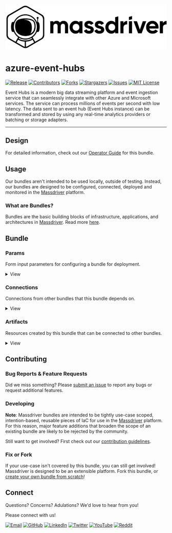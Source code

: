 [![Massdriver][logo]][website]

# azure-event-hubs

[![Release][release_shield]][release_url]
[![Contributors][contributors_shield]][contributors_url]
[![Forks][forks_shield]][forks_url]
[![Stargazers][stars_shield]][stars_url]
[![Issues][issues_shield]][issues_url]
[![MIT License][license_shield]][license_url]


Event Hubs is a modern big data streaming platform and event ingestion service that can seamlessly integrate with other Azure and Microsoft services. The service can process millions of events per second with low latency. The data sent to an event hub (Event Hubs instance) can be transformed and stored by using any real-time analytics providers or batching or storage adapters.


---

## Design

For detailed information, check out our [Operator Guide](operator.mdx) for this bundle.

## Usage

Our bundles aren't intended to be used locally, outside of testing. Instead, our bundles are designed to be configured, connected, deployed and monitored in the [Massdriver][website] platform.

### What are Bundles?

Bundles are the basic building blocks of infrastructure, applications, and architectures in [Massdriver][website]. Read more [here](https://docs.massdriver.cloud/concepts/bundles).

## Bundle

### Params

Form input parameters for configuring a bundle for deployment.

<details>
<summary>View</summary>

<!-- PARAMS:START -->
## Properties

- **`capture`** *(object)*
  - **`arvo_encoding`** *(string)*: Specifies the encoding used for the capture. Must be one of: `['Avro', 'AvroDeflate']`. Default: `Avro`.
  - **`capture_buildup`** *(integer)*: The amount of data built up in your Event Hub before a capture operation occurs. Minimum of 10 MiB, maximum of 500 MiB. Minimum: `10`. Maximum: `500`. Default: `300`.
  - **`capture_interval`** *(integer)*: The time interval, in seconds, at which the capture to Azure Data Lake will happen. Minimum of 60, maximum of 900. Minimum: `60`. Maximum: `900`. Default: `300`.
- **`hub`** *(object)*
  - **`message_retention`** *(integer)*: The number of days to retain the events for this Event Hubs, value should be 1 to 7 days. Minimum: `1`. Maximum: `7`. Default: `1`.
  - **`partition_count`** *(integer)*: Minimum: `1`. Maximum: `32`. Default: `1`.
  - **`sku`** *(string)*: Learn more about the different features and capabilities of each pricing tier [here](https://learn.microsoft.com/en-us/azure/event-hubs/compare-tiers). **Cannot be changed after deployment**. Must be one of: `['Standard', 'Premium']`. Default: `Standard`.
  - **`throughput_units`** *(integer)*: The number of throughput units allocated for the Event Hubs. Minimum of 1, maximum of 40. [Learn more here](https://learn.microsoft.com/en-us/azure/event-hubs/event-hubs-scalability#throughput-units). Minimum: `1`. Maximum: `40`.
  - **`zone_redundant`** *(boolean)*: Enable zone redundancy for the Event Hubs. **Cannot be changed after deployment**. Default: `False`.
- **`monitoring`** *(object)*
  - **`mode`** *(string)*: Enable and customize Function App metric alarms. Default: `AUTOMATED`.
    - **One of**
      - Automated
      - Custom
      - Disabled
## Examples

  ```json
  {
      "__name": "Development",
      "hub": {
          "partition_count": 1,
          "sku": "Standard",
          "throughput_units": 1
      }
  }
  ```

  ```json
  {
      "__name": "Production",
      "hub": {
          "message_retention": 7,
          "partition_count": 20,
          "sku": "Premium",
          "throughput_units": 10
      }
  }
  ```

<!-- PARAMS:END -->

</details>

### Connections

Connections from other bundles that this bundle depends on.

<details>
<summary>View</summary>

<!-- CONNECTIONS:START -->
## Properties

- **`azure_service_principal`** *(object)*: . Cannot contain additional properties.
  - **`data`** *(object)*
    - **`client_id`** *(string)*: A valid UUID field.

      Examples:
      ```json
      "123xyz99-ab34-56cd-e7f8-456abc1q2w3e"
      ```

    - **`client_secret`** *(string)*
    - **`subscription_id`** *(string)*: A valid UUID field.

      Examples:
      ```json
      "123xyz99-ab34-56cd-e7f8-456abc1q2w3e"
      ```

    - **`tenant_id`** *(string)*: A valid UUID field.

      Examples:
      ```json
      "123xyz99-ab34-56cd-e7f8-456abc1q2w3e"
      ```

  - **`specs`** *(object)*
- **`azure_storage_account_data_lake`** *(object)*: . Cannot contain additional properties.
  - **`data`** *(object)*
    - **`infrastructure`** *(object)*
      - **`ari`** *(string)*: Azure Resource ID.

        Examples:
        ```json
        "/subscriptions/12345678-1234-1234-abcd-1234567890ab/resourceGroups/resource-group-name/providers/Microsoft.Network/virtualNetworks/network-name"
        ```

      - **`endpoint`** *(string)*: Azure Storage Account endpoint authentication. Cannot contain additional properties.

        Examples:
        ```json
        "https://storageaccount.blob.core.windows.net/"
        ```

        ```json
        "http://storageaccount.file.core.windows.net"
        ```

        ```json
        "abfs://filesystem.accountname.dfs.core.windows.net/"
        ```

        ```json
        "https://storageaccount.privatelink01.queue.core.windows.net/"
        ```

    - **`security`** *(object)*: Azure Security Configuration. Cannot contain additional properties.
      - **`iam`** *(object)*: IAM Roles And Scopes. Cannot contain additional properties.
        - **`^[a-z]+[a-z_]*[a-z]$`** *(object)*
          - **`role`**: Azure Role.

            Examples:
            ```json
            "Storage Blob Data Reader"
            ```

          - **`scope`** *(string)*: Azure IAM Scope.
  - **`specs`** *(object)*
    - **`azure`** *(object)*: .
      - **`region`** *(string)*: Select the Azure region you'd like to provision your resources in.
<!-- CONNECTIONS:END -->

</details>

### Artifacts

Resources created by this bundle that can be connected to other bundles.

<details>
<summary>View</summary>

<!-- ARTIFACTS:START -->
## Properties

- **`azure_event_hubs`** *(object)*: . Cannot contain additional properties.
  - **`data`** *(object)*
    - **`infrastructure`** *(object)*
      - **`ari`** *(string)*: Azure Resource ID.

        Examples:
        ```json
        "/subscriptions/12345678-1234-1234-abcd-1234567890ab/resourceGroups/resource-group-name/providers/Microsoft.Network/virtualNetworks/network-name"
        ```

      - **`endpoint`** *(string)*: Azure Event Hubs endpoint authentication. Cannot contain additional properties.

        Examples:
        ```json
        "sb://eventhub.servicebus.windows.net/"
        ```

    - **`security`** *(object)*: Azure Security Configuration. Cannot contain additional properties.
      - **`iam`** *(object)*: IAM Roles And Scopes. Cannot contain additional properties.
        - **`^[a-z]+[a-z_]*[a-z]$`** *(object)*
          - **`role`**: Azure Role.

            Examples:
            ```json
            "Storage Blob Data Reader"
            ```

          - **`scope`** *(string)*: Azure IAM Scope.
  - **`specs`** *(object)*
    - **`azure`** *(object)*: .
      - **`region`** *(string)*: Select the Azure region you'd like to provision your resources in.
<!-- ARTIFACTS:END -->

</details>

## Contributing

<!-- CONTRIBUTING:START -->

### Bug Reports & Feature Requests

Did we miss something? Please [submit an issue](https://github.com/massdriver-cloud/azure-event-hubs/issues) to report any bugs or request additional features.

### Developing

**Note**: Massdriver bundles are intended to be tightly use-case scoped, intention-based, reusable pieces of IaC for use in the [Massdriver][website] platform. For this reason, major feature additions that broaden the scope of an existing bundle are likely to be rejected by the community.

Still want to get involved? First check out our [contribution guidelines](https://docs.massdriver.cloud/bundles/contributing).

### Fix or Fork

If your use-case isn't covered by this bundle, you can still get involved! Massdriver is designed to be an extensible platform. Fork this bundle, or [create your own bundle from scratch](https://docs.massdriver.cloud/bundles/development)!

<!-- CONTRIBUTING:END -->

## Connect

<!-- CONNECT:START -->

Questions? Concerns? Adulations? We'd love to hear from you!

Please connect with us!

[![Email][email_shield]][email_url]
[![GitHub][github_shield]][github_url]
[![LinkedIn][linkedin_shield]][linkedin_url]
[![Twitter][twitter_shield]][twitter_url]
[![YouTube][youtube_shield]][youtube_url]
[![Reddit][reddit_shield]][reddit_url]

<!-- markdownlint-disable -->

[logo]: https://raw.githubusercontent.com/massdriver-cloud/docs/main/static/img/logo-with-logotype-horizontal-400x110.svg
[docs]: https://docs.massdriver.cloud/?utm_source=github&utm_medium=readme&utm_campaign=azure-event-hubs&utm_content=docs
[website]: https://www.massdriver.cloud/?utm_source=github&utm_medium=readme&utm_campaign=azure-event-hubs&utm_content=website
[github]: https://github.com/massdriver-cloud?utm_source=github&utm_medium=readme&utm_campaign=azure-event-hubs&utm_content=github
[slack]: https://massdriverworkspace.slack.com/?utm_source=github&utm_medium=readme&utm_campaign=azure-event-hubs&utm_content=slack
[linkedin]: https://www.linkedin.com/company/massdriver/?utm_source=github&utm_medium=readme&utm_campaign=azure-event-hubs&utm_content=linkedin



[contributors_shield]: https://img.shields.io/github/contributors/massdriver-cloud/azure-event-hubs.svg?style=for-the-badge
[contributors_url]: https://github.com/massdriver-cloud/azure-event-hubs/graphs/contributors
[forks_shield]: https://img.shields.io/github/forks/massdriver-cloud/azure-event-hubs.svg?style=for-the-badge
[forks_url]: https://github.com/massdriver-cloud/azure-event-hubs/network/members
[stars_shield]: https://img.shields.io/github/stars/massdriver-cloud/azure-event-hubs.svg?style=for-the-badge
[stars_url]: https://github.com/massdriver-cloud/azure-event-hubs/stargazers
[issues_shield]: https://img.shields.io/github/issues/massdriver-cloud/azure-event-hubs.svg?style=for-the-badge
[issues_url]: https://github.com/massdriver-cloud/azure-event-hubs/issues
[release_url]: https://github.com/massdriver-cloud/azure-event-hubs/releases/latest
[release_shield]: https://img.shields.io/github/release/massdriver-cloud/azure-event-hubs.svg?style=for-the-badge
[license_shield]: https://img.shields.io/github/license/massdriver-cloud/azure-event-hubs.svg?style=for-the-badge
[license_url]: https://github.com/massdriver-cloud/azure-event-hubs/blob/main/LICENSE


[email_url]: mailto:support@massdriver.cloud
[email_shield]: https://img.shields.io/badge/email-Massdriver-black.svg?style=for-the-badge&logo=mail.ru&color=000000
[github_url]: mailto:support@massdriver.cloud
[github_shield]: https://img.shields.io/badge/follow-Github-black.svg?style=for-the-badge&logo=github&color=181717
[linkedin_url]: https://linkedin.com/in/massdriver-cloud
[linkedin_shield]: https://img.shields.io/badge/follow-LinkedIn-black.svg?style=for-the-badge&logo=linkedin&color=0A66C2
[twitter_url]: https://twitter.com/massdriver?utm_source=github&utm_medium=readme&utm_campaign=azure-event-hubs&utm_content=twitter
[twitter_shield]: https://img.shields.io/badge/follow-Twitter-black.svg?style=for-the-badge&logo=twitter&color=1DA1F2
[discourse_url]: https://community.massdriver.cloud?utm_source=github&utm_medium=readme&utm_campaign=azure-event-hubs&utm_content=discourse
[discourse_shield]: https://img.shields.io/badge/join-Discourse-black.svg?style=for-the-badge&logo=discourse&color=000000
[youtube_url]: https://www.youtube.com/channel/UCfj8P7MJcdlem2DJpvymtaQ
[youtube_shield]: https://img.shields.io/badge/subscribe-Youtube-black.svg?style=for-the-badge&logo=youtube&color=FF0000
[reddit_url]: https://www.reddit.com/r/massdriver
[reddit_shield]: https://img.shields.io/badge/subscribe-Reddit-black.svg?style=for-the-badge&logo=reddit&color=FF4500

<!-- markdownlint-restore -->

<!-- CONNECT:END -->
